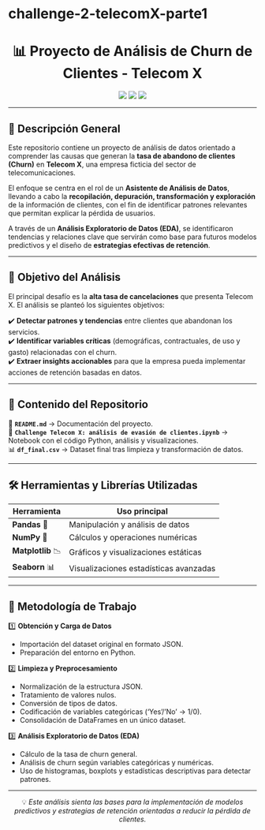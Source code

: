 # challenge-2-telecomX-parte1
<h1 align="center">📊 Proyecto de Análisis de Churn de Clientes - Telecom X</h1>

<p align="center">
  <img src="https://img.shields.io/badge/Estado-En%20progreso-blue?style=flat-square" />
  <img src="https://img.shields.io/badge/Python-3.10-yellow?style=flat-square&logo=python" />
  <img src="https://img.shields.io/badge/Data%20Science-EDA-green?style=flat-square" />
</p>

---

## 📝 Descripción General  

Este repositorio contiene un proyecto de análisis de datos orientado a comprender las causas que generan la **tasa de abandono de clientes (Churn)** en **Telecom X**, una empresa ficticia del sector de telecomunicaciones.  

El enfoque se centra en el rol de un **Asistente de Análisis de Datos**, llevando a cabo la **recopilación, depuración, transformación y exploración** de la información de clientes, con el fin de identificar patrones relevantes que permitan explicar la pérdida de usuarios.  

A través de un **Análisis Exploratorio de Datos (EDA)**, se identificaron tendencias y relaciones clave que servirán como base para futuros modelos predictivos y el diseño de **estrategias efectivas de retención**.  

---

## 🎯 Objetivo del Análisis  

El principal desafío es la **alta tasa de cancelaciones** que presenta Telecom X. El análisis se planteó los siguientes objetivos:  

✔️ **Detectar patrones y tendencias** entre clientes que abandonan los servicios.  
✔️ **Identificar variables críticas** (demográficas, contractuales, de uso y gasto) relacionadas con el churn.  
✔️ **Extraer insights accionables** para que la empresa pueda implementar acciones de retención basadas en datos.  

---

## 📂 Contenido del Repositorio  

📄 **`README.md`** → Documentación del proyecto.  
📓 **`Challenge Telecom X: análisis de evasión de clientes.ipynb`** → Notebook con el código Python, análisis y visualizaciones.  
📊 **`df_final.csv`** → Dataset final tras limpieza y transformación de datos.  

---

## 🛠️ Herramientas y Librerías Utilizadas  

| Herramienta | Uso principal |
|-------------|--------------|
| **Pandas** 🐼 | Manipulación y análisis de datos |
| **NumPy** 🔢 | Cálculos y operaciones numéricas |
| **Matplotlib** 📉 | Gráficos y visualizaciones estáticas |
| **Seaborn** 📊 | Visualizaciones estadísticas avanzadas |

---

## 🚀 Metodología de Trabajo  

1️⃣ **Obtención y Carga de Datos**  
   - Importación del dataset original en formato JSON.  
   - Preparación del entorno en Python.  

2️⃣ **Limpieza y Preprocesamiento**  
   - Normalización de la estructura JSON.  
   - Tratamiento de valores nulos.  
   - Conversión de tipos de datos.  
   - Codificación de variables categóricas (‘Yes’/’No’ → 1/0).  
   - Consolidación de DataFrames en un único dataset.  

3️⃣ **Análisis Exploratorio de Datos (EDA)**  
   - Cálculo de la tasa de churn general.  
   - Análisis de churn según variables categóricas y numéricas.  
   - Uso de histogramas, boxplots y estadísticas descriptivas para detectar patrones.  

---

<p align="center">
  💡 <em>Este análisis sienta las bases para la implementación de modelos predictivos y estrategias de retención orientadas a reducir la pérdida de clientes.</em>
</p>
